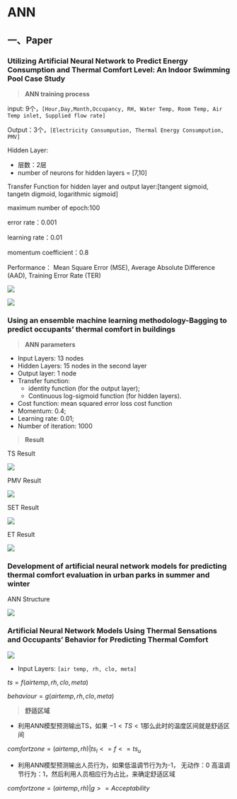 # ANN

## 一、Paper

### Utilizing Artificial Neural Network to Predict Energy Consumption and Thermal Comfort Level: An Indoor Swimming Pool Case Study

> **ANN training process**

input: 9个，`[Hour,Day,Month,Occupancy, RH, Water Temp, Room Temp, Air Temp inlet, Supplied flow rate]`

Output：3个，`[Electricity Consumpution, Thermal Energy Consumpution, PMV]`


Hidden Layer: 
- 层数：2层
- number of neurons for hidden layers = [7,10]


Transfer Function for hidden layer and output layer:[tangent sigmoid, tangetn digmoid, logarithmic sigmoid]

maximum number of epoch:100

error rate：0.001

learning rate：0.01

momentum coefficient：0.8

Performance： Mean Square Error (MSE), Average Absolute Difference
(AAD), Training Error Rate (TER)

![](pic/ANN-Swimming%20Pool.png)

![](pic/ANN-Swimming%20Pool%20Result.png)


### Using an ensemble machine learning methodology-Bagging to predict occupants’ thermal comfort in buildings

> **ANN parameters**

- Input Layers: 13 nodes 
- Hidden Layers: 15 nodes in the second layer
- Output layer: 1 node
- Transfer function: 
  - identity function (for the output layer);
  - Continuous log-sigmoid function (for hidden layers).
- Cost function: mean squared error loss cost function
- Momentum: 0.4; 
- Learning rate: 0.01;
- Number of iteration: 1000


> **Result**

TS Result

![](pic/ensemble%20compare-TS.png)

PMV Result

![](pic/ensemble%20compare-PMV.png)

SET Result

![](pic/ensemble%20compare-SET.png)

ET Result

![](pic/ensemble%20compare-ET.png)


### Development of artificial neural network models for predicting thermal comfort evaluation in urban parks in summer and winter

ANN Structure

![](pic/ANN-Summer%20and%20Winter.png)


### Artificial Neural Network Models Using Thermal Sensations and Occupants’ Behavior for Predicting Thermal Comfort

![](pic/ANN-4.png)

- Input Layers: `[air temp, rh, clo, meta]`

$ts = f(air temp, rh, clo, meta)$

$behaviour = g(air temp, rh, clo, meta)$

> **舒适区域**

- 利用ANN模型预测输出TS，如果 $-1<TS<1$那么此时的温度区间就是舒适区间

$comfort zone = {(air temp, rh) | ts_l <= f <= ts_u}$

- 利用ANN模型预测输出人员行为，如果低温调节行为为-1， 无动作：0 高温调节行为：1，然后利用人员相应行为占比，来确定舒适区域

$comfort zone = {(air temp, rh) | g >= Acceptability}$
